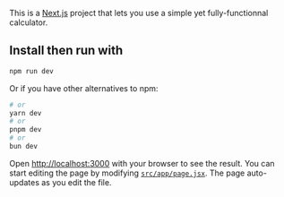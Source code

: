 This is a [Next.js](https://nextjs.org/) project that lets you use a simple yet fully-functionnal calculator.

## Install then run with

```bash
npm run dev
```
Or if you have other alternatives to npm:
```bash
# or
yarn dev
# or
pnpm dev
# or
bun dev
```

Open [http://localhost:3000](http://localhost:3000) with your browser to see the result.
You can start editing the page by modifying [`src/app/page.jsx`](https://github.com/bimoware/calculator/blob/main/src/app/page.jsx). The page auto-updates as you edit the file.